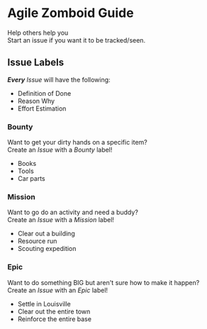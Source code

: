 # Agile Zomboid Guide
Help others help you  
Start an issue if you want it to be tracked/seen.
## Issue Labels
***Every*** *Issue* will have the following:
- Definition of Done
- Reason Why
- Effort Estimation
### Bounty
Want to get your dirty hands on a specific item?  
Create an *Issue* with a *Bounty* label!
- Books
- Tools
- Car parts
### Mission
Want to go do an activity and need a buddy?  
Create an *Issue* with a *Mission* label!
- Clear out a building
- Resource run
- Scouting expedition
### Epic
Want to do something BIG but aren't sure how to make it happen?  
Create an *Issue* with an *Epic* label!
- Settle in Louisville
- Clear out the entire town
- Reinforce the entire base
